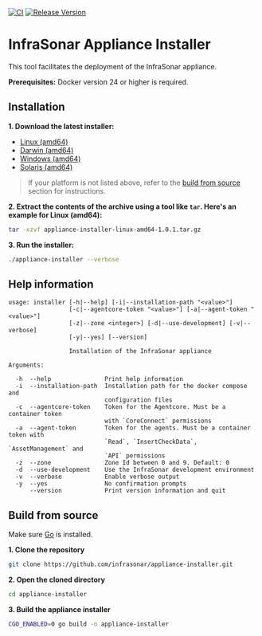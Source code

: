 [![CI](https://github.com/infrasonar/appliance-installer/workflows/CI/badge.svg)](https://github.com/infrasonar/appliance-installer/actions)
[![Release Version](https://img.shields.io/github/release/infrasonar/appliance-installer)](https://github.com/infrasonar/appliance-installer/releases)

# InfraSonar Appliance Installer

This tool facilitates the deployment of the InfraSonar appliance.

**Prerequisites:** Docker version 24 or higher is required.

## Installation

**1. Download the latest installer:**

- [Linux (amd64)](https://github.com/infrasonar/appliance-installer/releases/download/v1.0.1/appliance-installer-linux-amd64-1.0.1.tar.gz)
- [Darwin (amd64)](https://github.com/infrasonar/appliance-installer/releases/download/v1.0.1/appliance-installer-darwin-amd64-1.0.1.tar.gz)
- [Windows (amd64)](https://github.com/infrasonar/appliance-installer/releases/download/v1.0.1/appliance-installer-windows-amd64-1.0.1.zip)
- [Solaris (amd64)](https://github.com/infrasonar/appliance-installer/releases/download/v1.0.1/appliance-installer-solaris-amd64-1.0.1.tar.gz)

> If your platform is not listed above, refer to the [build from source](#build-from-source) section for instructions.

**2. Extract the contents of the archive using a tool like `tar`. Here's an example for Linux (amd64):**
```bash
tar -xzvf appliance-installer-linux-amd64-1.0.1.tar.gz
```

**3. Run the installer:**

```bash
./appliance-installer --verbose
```

## Help information

```
usage: installer [-h|--help] [-i|--installation-path "<value>"]
                 [-c|--agentcore-token "<value>"] [-a|--agent-token "<value>"]
                 [-z|--zone <integer>] [-d|--use-development] [-v|--verbose]
                 [-y|--yes] [--version]

                 Installation of the InfraSonar appliance

Arguments:

  -h  --help               Print help information
  -i  --installation-path  Installation path for the docker compose and
                           configuration files
  -c  --agentcore-token    Token for the Agentcore. Must be a container token
                           with `CoreConnect` permissions
  -a  --agent-token        Token for the agents. Must be a container token with
                           `Read`, `InsertCheckData`, `AssetManagement` and
                           `API` permissions
  -z  --zone               Zone Id between 0 and 9. Default: 0
  -d  --use-development    Use the InfraSonar development environment
  -v  --verbose            Enable verbose output
  -y  --yes                No confirmation prompts
      --version            Print version information and quit
```

## Build from source

Make sure [Go](https://go.dev/doc/install) is installed.

**1. Clone the repository**
```bash
git clone https://github.com/infrasonar/appliance-installer.git
```

**2. Open the cloned directory**
```bash
cd appliance-installer
```

**3. Build the appliance installer**
```bash
CGO_ENABLED=0 go build -o appliance-installer
```
